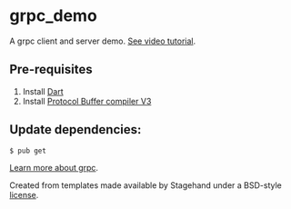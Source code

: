 # grpc_demo

A grpc client and server demo. [See video tutorial](https://youtu.be/1rZcjmSxDXc).

## Pre-requisites

1. Install [Dart](https://dart.dev)
2. Install [Protocol Buffer compiler V3](https://grpc.io/docs/protoc-installation/)

## Update dependencies:

```bash
$ pub get
```

[Learn more about grpc](https://grpc.io/docs/languages/dart/quickstart/).

Created from templates made available by Stagehand under a BSD-style
[license](https://github.com/dart-lang/stagehand/blob/master/LICENSE).
